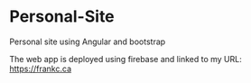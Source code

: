 # Personal-Site
Personal site using Angular and bootstrap

The web app is deployed using firebase and linked to my URL:
https://frankc.ca
